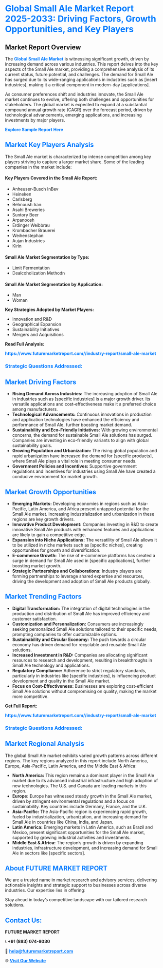 <h1 style="color: #007BFF;">Global Small Ale Market Report 2025-2033: Driving Factors, Growth Opportunities, and Key Players</h1>

<section id="overview">
<h2>Market Report Overview</h2>
<p>The <a href="https://www.futuremarketreport.com//industry-report/small-ale-market" style="color: #007BFF; text-decoration: none;"><strong>Global Small Ale Market</strong></a> is witnessing significant growth, driven by increasing demand across various industries. This report delves into the key aspects of the Small Ale market, providing a comprehensive analysis of its current status, future potential, and challenges. The demand for Small Ale has surged due to its wide-ranging applications in industries such as [insert industries], making it a critical component in modern-day [applications].</p>
<p>As consumer preferences shift and industries innovate, the Small Ale market continues to evolve, offering both challenges and opportunities for stakeholders. The global market is expected to expand at a substantial compound annual growth rate (CAGR) over the forecast period, driven by technological advancements, emerging applications, and increasing investments by major players.</p>
</section>

<section id="overview">
<p><a href="https://www.futuremarketreport.com//request-sample/reportId=90732" style="color: #007BFF; text-decoration: none;"><strong>Explore Sample Report Here</strong></a></p>
</section>

<section id="key-players">
<h2 style="color: #007BFF;">Market Key Players Analysis</h2>
<p>The Small Ale market is characterized by intense competition among key players striving to capture a larger market share. Some of the leading companies in the market include:</p>
<h4>Key Players Covered in the Small Ale Report:</h4>
<ul><li>Anheuser-Busch InBev</li><li>Heineken</li><li>Carlsberg</li><li>Behnoush Iran</li><li>Asahi Breweries</li><li>Suntory Beer</li><li>Arpanoosh</li><li>Erdinger Weibbrau</li><li>Krombacher Brauerei</li><li>Weihenstephan</li><li>Aujan Industries</li><li>Kirin</li></ul>
<h4>Small Ale Market Segmentation by Type:</h4>
<ul><li>Limit Fermentation</li><li>Dealcoholization Methodn</li></ul>

<h4>Small Ale Market Segmentation by Application:</h4>
<ul><li>Man</li><li>Woman</li></ul>
<p><strong>Key Strategies Adopted by Market Players:</strong></p>
<ul>
<li>Innovation and R&D</li>
<li>Geographical Expansion</li>
<li>Sustainability Initiatives</li>
<li>Mergers and Acquisitions</li>
</ul>
</section>

<section>
<p><strong>Read Full Analysis: </strong></p><a href="https://www.futuremarketreport.com//industry-report/small-ale-market" style="color: #007BFF; text-decoration: none;"><strong>https://www.futuremarketreport.com//industry-report/small-ale-market</strong></a>
<h3 style="color: #007BFF;">Strategic Questions Addressed:</h3>
</section>

<section id="driving-factors">
<h2 style="color: #007BFF;">Market Driving Factors</h2>
<ul>
<li><strong>Rising Demand Across Industries:</strong> The increasing adoption of Small Ale in industries such as [specific industries] is a major growth driver. Its versatile applications and cost-effectiveness make it a preferred choice among manufacturers.</li>
<li><strong>Technological Advancements:</strong> Continuous innovations in production and application technologies have enhanced the efficiency and performance of Small Ale, further boosting market demand.</li>
<li><strong>Sustainability and Eco-Friendly Initiatives:</strong> With growing environmental concerns, the demand for sustainable Small Ale solutions has surged. Companies are investing in eco-friendly variants to align with global sustainability goals.</li>
<li><strong>Growing Population and Urbanization:</strong> The rising global population and rapid urbanization have increased the demand for [specific products], where Small Ale plays a vital role in meeting consumer needs.</li>
<li><strong>Government Policies and Incentives:</strong> Supportive government regulations and incentives for industries using Small Ale have created a conducive environment for market growth.</li>
</ul>
</section>

<section id="growth-opportunities">
<h2 style="color: #007BFF;">Market Growth Opportunities</h2>
<ul>
<li><strong>Emerging Markets:</strong> Developing economies in regions such as Asia-Pacific, Latin America, and Africa present untapped potential for the Small Ale market. Increasing industrialization and urbanization in these regions are key growth drivers.</li>
<li><strong>Innovative Product Development:</strong> Companies investing in R&D to create innovative Small Ale products with enhanced features and applications are likely to gain a competitive edge.</li>
<li><strong>Expansion into Niche Applications:</strong> The versatility of Small Ale allows it to be utilized in niche markets such as [specific niches], creating opportunities for growth and diversification.</li>
<li><strong>E-commerce Growth:</strong> The rise of e-commerce platforms has created a surge in demand for Small Ale used in [specific applications], further boosting market growth.</li>
<li><strong>Strategic Partnerships and Collaborations:</strong> Industry players are forming partnerships to leverage shared expertise and resources, driving the development and adoption of Small Ale products globally.</li>
</ul>
</section>

<section id="trending-factors">
<h2 style="color: #007BFF;">Market Trending Factors</h2>
<ul>
<li><strong>Digital Transformation:</strong> The integration of digital technologies in the production and distribution of Small Ale has improved efficiency and customer satisfaction.</li>
<li><strong>Customization and Personalization:</strong> Consumers are increasingly seeking personalized Small Ale solutions tailored to their specific needs, prompting companies to offer customizable options.</li>
<li><strong>Sustainability and Circular Economy:</strong> The push towards a circular economy has driven demand for recyclable and reusable Small Ale solutions.</li>
<li><strong>Increased Investment in R&D:</strong> Companies are allocating significant resources to research and development, resulting in breakthroughs in Small Ale technology and applications.</li>
<li><strong>Regulatory Compliance:</strong> Adherence to strict regulatory standards, particularly in industries like [specific industries], is influencing product development and quality in the Small Ale market.</li>
<li><strong>Focus on Cost-Effectiveness:</strong> Businesses are exploring cost-efficient Small Ale solutions without compromising on quality, making the market more competitive.</li>
</ul>
</section>

<section>
<p><strong>Get Full Report: </strong></p><a href="https://www.futuremarketreport.com//industry-report/small-ale-market" style="color: #007BFF; text-decoration: none;"><strong>https://www.futuremarketreport.com//industry-report/small-ale-market</strong></a>
<h3 style="color: #007BFF;">Strategic Questions Addressed:</h3>
</section>


<section id="regional-analysis">
<h2 style="color: #007BFF;">Market Regional Analysis</h2>
<p>The global Small Ale market exhibits varied growth patterns across different regions. The key regions analyzed in this report include North America, Europe, Asia-Pacific, Latin America, and the Middle East & Africa:</p>
<ul>
<li><strong>North America:</strong> This region remains a dominant player in the Small Ale market due to its advanced industrial infrastructure and high adoption of new technologies. The U.S. and Canada are leading markets in this region.</li>
<li><strong>Europe:</strong> Europe has witnessed steady growth in the Small Ale market, driven by stringent environmental regulations and a focus on sustainability. Key countries include Germany, France, and the U.K.</li>
<li><strong>Asia-Pacific:</strong> The Asia-Pacific region is experiencing rapid growth, fueled by industrialization, urbanization, and increasing demand for Small Ale in countries like China, India, and Japan.</li>
<li><strong>Latin America:</strong> Emerging markets in Latin America, such as Brazil and Mexico, present significant opportunities for the Small Ale market, supported by growing industrial activities and investments.</li>
<li><strong>Middle East & Africa:</strong> The region’s growth is driven by expanding industries, infrastructure development, and increasing demand for Small Ale in sectors like [specific sectors].</li>
</ul>
</section>

<footer>
<h2 style="color: #007BFF;">About FUTURE MARKET REPORT</h2>
<p>We are a trusted name in market research and advisory services, delivering actionable insights and strategic support to businesses across diverse industries. Our expertise lies in offering:</p>

<p>Stay ahead in today’s competitive landscape with our tailored research solutions.</p>

<h2 style="color: #007BFF;">Contact Us:</h2>
<p><strong>FUTURE MARKET REPORT</strong></p>
<p>📞 <strong>+91 (883) 074-8030</strong></p>
<p>📧 <strong><a href="mailto:help@futuremarketreport.com" style="color: #007BFF;">help@futuremarketreport.com</a></strong></p>
<p>🌐 <strong><a href="https://www.futuremarketreport.com/" style="color: #007BFF;">Visit Our Website</a></strong></p>
</footer>